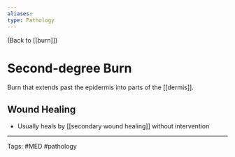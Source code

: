 ```yaml
---
aliases: 
type: Pathology
---
```


(Back to [[burn]])

# Second-degree Burn

Burn that extends past the epidermis into parts of the [[dermis]].
## Wound Healing
- Usually heals by [[secondary wound healing]] without intervention

---
Tags: #MED #pathology 